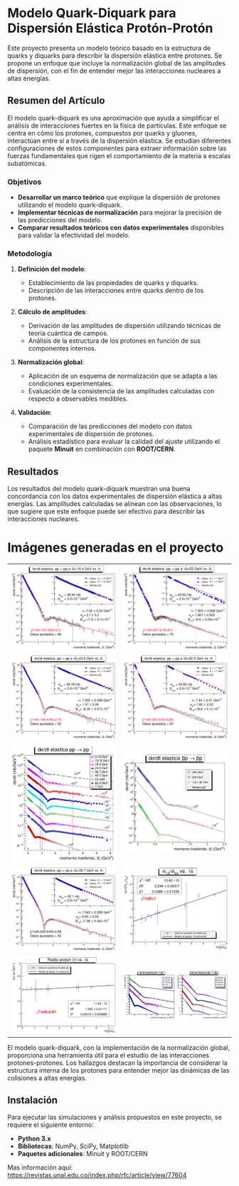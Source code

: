 # Modelo Quark-Diquark para Dispersión Elástica Protón-Protón

Este proyecto presenta un modelo teórico basado en la estructura de quarks y diquarks para describir la dispersión elástica entre protones. 
Se propone un enfoque que incluye la normalización global de las amplitudes de dispersión, con el fin de entender mejor las interacciones nucleares a altas energías.

## Resumen del Artículo

El modelo quark-diquark es una aproximación que ayuda a simplificar el análisis de interacciones fuertes en la física de partículas. 
Este enfoque se centra en cómo los protones, compuestos por quarks y gluones, interactúan entre sí a través de la dispersión elástica. 
Se estudian diferentes configuraciones de estos componentes para extraer información sobre las fuerzas fundamentales que rigen el comportamiento de la materia a escalas subatómicas.

### Objetivos

- **Desarrollar un marco teórico** que explique la dispersión de protones utilizando el modelo quark-diquark.
- **Implementar técnicas de normalización** para mejorar la precisión de las predicciones del modelo.
- **Comparar resultados teóricos con datos experimentales** disponibles para validar la efectividad del modelo.

### Metodología

1. **Definición del modelo**:
   - Establecimiento de las propiedades de quarks y diquarks.
   - Descripción de las interacciones entre quarks dentro de los protones.

2. **Cálculo de amplitudes**:
   - Derivación de las amplitudes de dispersión utilizando técnicas de teoría cuántica de campos.
   - Análisis de la estructura de los protones en función de sus componentes internos.

3. **Normalización global**:
   - Aplicación de un esquema de normalización que se adapta a las condiciones experimentales.
   - Evaluación de la consistencia de las amplitudes calculadas con respecto a observables medibles.

4. **Validación**:
   - Comparación de las predicciones del modelo con datos experimentales de dispersión de protones.
   - Análisis estadístico para evaluar la calidad del ajuste utilizando el paquete **Minuit** en combinación con **ROOT/CERN**.

## Resultados

Los resultados del modelo quark-diquark muestran una buena concordancia con los datos experimentales de dispersión elástica a altas energías. Las amplitudes calculadas se alinean con las observaciones, lo que sugiere que este enfoque puede ser efectivo para describir las interacciones nucleares.

# Imágenes generadas en el proyecto

|                                        |                                        |
|----------------------------------------|----------------------------------------|
| ![ajuste19pp](multifit/ajuste19pp.png) | ![ajuste53pp](multifit/ajuste53pp.png) |
| ![ajuste23pp](multifit/ajuste23pp.png) | ![ajuste62pp](multifit/ajuste62pp.png) |
| ![multifit](multifit/multifit.png) | ![unnamedpbarp](multifit/unnamedpbarp.png) |
| ![ajuste30pp](multifit/ajuste30pp.png) | ![grafsigma](multifit/grafsigma.png) |
| ![radioprotonNg](multifit/radioprotonNg.png) | ![unnamed](multifit/unnamed.png) |
  

El modelo quark-diquark, con la implementación de la normalización global, proporciona una herramienta útil para el estudio de las interacciones protones-protones. Los hallazgos destacan la importancia de considerar la estructura interna de los protones para entender mejor las dinámicas de las colisiones a altas energías.

## Instalación

Para ejecutar las simulaciones y análisis propuestos en este proyecto, se requiere el siguiente entorno:

- **Python 3.x**
- **Bibliotecas**: NumPy, SciPy, Matplotlib
- **Paquetes adicionales**: Minuit y ROOT/CERN

Mas información aquí:
https://revistas.unal.edu.co/index.php/rfc/article/view/77604

